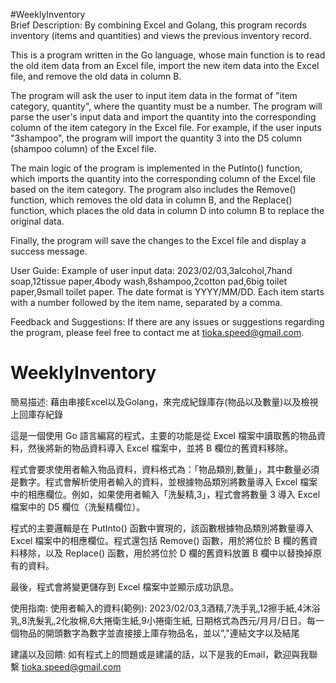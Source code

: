 #WeeklyInventory  
Brief Description: By combining Excel and Golang, this program records inventory (items and quantities) and views the previous inventory record.

This is a program written in the Go language, whose main function is to read the old item data from an Excel file, import the new item data into the Excel file, and remove the old data in column B.

The program will ask the user to input item data in the format of "item category, quantity", where the quantity must be a number. The program will parse the user's input data and import the quantity into the corresponding column of the item category in the Excel file. For example, if the user inputs "3shampoo", the program will import the quantity 3 into the D5 column (shampoo column) of the Excel file.

The main logic of the program is implemented in the PutInto() function, which imports the quantity into the corresponding column of the Excel file based on the item category. The program also includes the Remove() function, which removes the old data in column B, and the Replace() function, which places the old data in column D into column B to replace the original data.

Finally, the program will save the changes to the Excel file and display a success message.

User Guide: Example of user input data: 2023/02/03,3alcohol,7hand soap,12tissue paper,4body wash,8shampoo,2cotton pad,6big toilet paper,9small toilet paper. The date format is YYYY/MM/DD. Each item starts with a number followed by the item name, separated by a comma.

Feedback and Suggestions: If there are any issues or suggestions regarding the program, please feel free to contact me at tioka.speed@gmail.com.

# WeeklyInventory
簡易描述: 藉由串接Excel以及Golang，來完成紀錄庫存(物品以及數量)以及檢視上回庫存紀錄

這是一個使用 Go 語言編寫的程式，主要的功能是從 Excel 檔案中讀取舊的物品資料，然後將新的物品資料導入 Excel 檔案中，並將 B 欄位的舊資料移除。

程式會要求使用者輸入物品資料，資料格式為：「物品類別,數量」，其中數量必須是數字。程式會解析使用者輸入的資料，並根據物品類別將數量導入 Excel 檔案中的相應欄位。例如，如果使用者輸入「洗髮精,3」，程式會將數量 3 導入 Excel 檔案中的 D5 欄位（洗髮精欄位）。

程式的主要邏輯是在 PutInto() 函數中實現的，該函數根據物品類別將數量導入 Excel 檔案中的相應欄位。程式還包括 Remove() 函數，用於將位於 B 欄的舊資料移除，以及 Replace() 函數，用於將位於 D 欄的舊資料放置 B 欄中以替換掉原有的資料。

最後，程式會將變更儲存到 Excel 檔案中並顯示成功訊息。

使用指南: 使用者輸入的資料(範例): 2023/02/03,3酒精,7洗手乳,12擦手紙,4沐浴乳,8洗髮乳,2化妝棉,6大捲衛生紙,9小捲衛生紙,
日期格式為西元/月月/日日。每一個物品的開頭數字為數字並直接接上庫存物品名，並以","連結文字以及結尾

建議以及回饋: 如有程式上的問題或是建議的話，以下是我的Email，歡迎與我聯繫
tioka.speed@gmail.com
